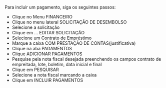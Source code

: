 Para incluir um pagamento, siga os seguintes passos:

* Clique no Menu FINANCEIRO
* Clique no menu lateral SOLICITAÇÃO DE DESEMBOLSO
* Selecione a solicitação
* Clique em ... EDITAR SOLICITAÇÃO
* Selecione um Contrato de Empréstimo
* Marque a caixa COM PRESTAÇÃO DE CONTAS(justificativa)
* Clique na aba PAGAMENTOS
* Clique ADICIONAR PAGAMENTOS
* Pesquise pela nota fiscal desejada preenchendo os campos contrato de empreitada, lote, boletim, data inicial e final
* Clique em PESQUISAR
* Selecione a nota fiscal marcando a caixa
* Clique em INCLUIR PAGAMENTOS